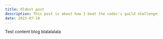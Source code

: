 ```yaml
---
title: Oldest post
description: This post is about how I beat the coder's guild challenges.
date: 2023-07-18
---
```



Test content blog blalalalala